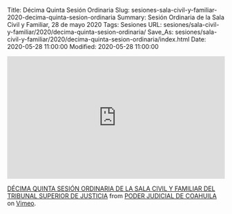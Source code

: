 Title: Décima Quinta Sesión Ordinaria
Slug: sesiones-sala-civil-y-familiar-2020-decima-quinta-sesion-ordinaria
Summary: Sesión Ordinaria de la Sala Civil y Familiar, 28 de mayo 2020
Tags: Sesiones
URL: sesiones/sala-civil-y-familiar/2020/decima-quinta-sesion-ordinaria/
Save_As: sesiones/sala-civil-y-familiar/2020/decima-quinta-sesion-ordinaria/index.html
Date: 2020-05-28 11:00:00
Modified: 2020-05-28 11:00:00


<div style="padding:56.25% 0 0 0;position:relative;"><iframe src="https://player.vimeo.com/video/422545667" style="position:absolute;top:0;left:0;width:100%;height:100%;" frameborder="0" allow="autoplay; fullscreen" allowfullscreen></iframe></div><script src="https://player.vimeo.com/api/player.js"></script> <p><a href="https://vimeo.com/422545667">DÉCIMA QUINTA SESIÓN ORDINARIA DE LA SALA CIVIL Y FAMILIAR DEL TRIBUNAL SUPERIOR DE JUSTICIA</a> from <a href="https://vimeo.com/user103229504">PODER JUDICIAL DE COAHUILA</a> on <a href="https://vimeo.com">Vimeo</a>.</p>


